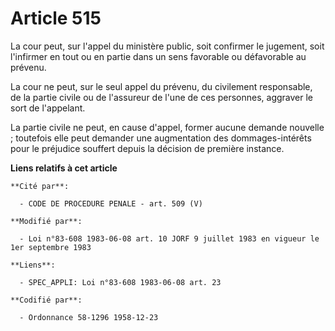 # Article 515

La cour peut, sur l'appel du ministère public, soit confirmer le jugement, soit l'infirmer en tout ou en partie dans un sens
favorable ou défavorable au prévenu.

La cour ne peut, sur le seul appel du prévenu, du civilement responsable, de la partie civile ou de l'assureur de l'une de
ces personnes, aggraver le sort de l'appelant.

La partie civile ne peut, en cause d'appel, former aucune demande nouvelle ; toutefois elle peut demander une augmentation
des dommages-intérêts pour le préjudice souffert depuis la décision de première instance.

**Liens relatifs à cet article**

	**Cité par**:

	  - CODE DE PROCEDURE PENALE - art. 509 (V)

	**Modifié par**:

	  - Loi n°83-608 1983-06-08 art. 10 JORF 9 juillet 1983 en vigueur le 1er septembre 1983

	**Liens**:

	  - SPEC_APPLI: Loi n°83-608 1983-06-08 art. 23

	**Codifié par**:

	  - Ordonnance 58-1296 1958-12-23
